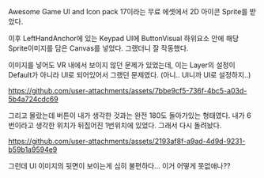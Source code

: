 Awesome Game UI and Icon pack 17이라는 무료 에셋에서 2D 아이콘 Sprite를 받았다.

이후 LeftHandAnchor에 있는 Keypad UI에 ButtonVisual 하위요소 안에 해당 Sprite이미지를 담은 Canvas를 넣었다. 그랬더니 잘 작동했다.

이미지를 넣어도 VR 내에서 보이지 않던 문제가 있었는데, 이는 Layer의 설정이 Default가 아니라 UI로 되어있어서 그랬던 문제였다. (아니.. UI니까 UI로 설정하지..)  

https://github.com/user-attachments/assets/7bbe9cf5-736f-4bc5-a03d-5b4a724cdc69

그리고 몰랐는데 버튼이 내가 생각한 것과는 완전 180도 돌아가있는 형태였다. 내가 6번이라고 생각한 위치가 뒤집어진 1번위치에 있었다.
그래서 다시 돌려놨다.

https://github.com/user-attachments/assets/2193af8f-a9ad-4d9d-9231-b59b1a9594e9

그런데 UI 이미지의 뒷면이 보이는게 심히 불편하다... 이거 어떻게 못없애나??